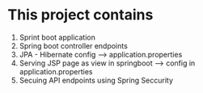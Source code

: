 This project contains 
=====================

1. Sprint boot application
2. Spring boot controller endpoints
3. JPA - Hibernate config --> application.properties
4. Serving JSP page as view in springboot --> config in application.properties
5. Secuing API endpoints using Spring Seccurity 
